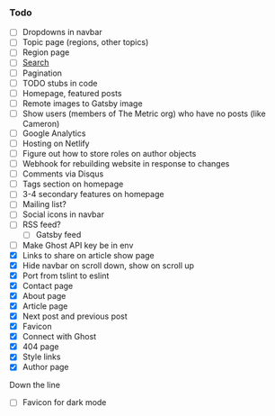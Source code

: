 ### Todo

- [ ] Dropdowns in navbar
- [ ] Topic page (regions, other topics)
- [ ] Region page
- [ ] [Search](https://www.gatsbyjs.org/packages/gatsby-plugin-flexsearch/)
- [ ] Pagination
- [ ] TODO stubs in code
- [ ] Homepage, featured posts
- [ ] Remote images to Gatsby image
- [ ] Show users (members of The Metric org) who have no posts (like Cameron)
- [ ] Google Analytics
- [ ] Hosting on Netlify
- [ ] Figure out how to store roles on author objects
- [ ] Webhook for rebuilding website in response to changes
- [ ] Comments via Disqus
- [ ] Tags section on homepage
- [ ] 3-4 secondary features on homepage
- [ ] Mailing list?
- [ ] Social icons in navbar
- [ ] RSS feed?
  - [ ] Gatsby feed
- [ ] Make Ghost API key be in env
- [x] Links to share on article show page
- [x] Hide navbar on scroll down, show on scroll up
- [x] Port from tslint to eslint
- [x] Contact page
- [x] About page
- [x] Article page
- [x] Next post and previous post
- [x] Favicon
- [x] Connect with Ghost
- [x] 404 page
- [x] Style links
- [x] Author page

Down the line

- [ ] Favicon for dark mode

